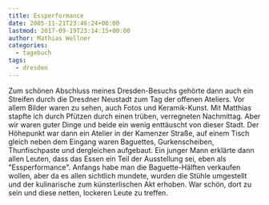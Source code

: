 ```yaml
---
title: Essperformance
date: 2005-11-21T23:46:24+00:00
lastmod: 2017-09-19T23:14:15+00:00
author: Mathias Wellner
categories:
  - tagebuch
tags:
  - dresden
---
```

Zum schönen Abschluss meines Dresden-Besuchs gehörte dann auch ein Streifen durch die Dresdner Neustadt zum Tag der offenen Ateliers. Vor allem Bilder waren zu sehen, auch Fotos und Keramik-Kunst. Mit Matthias stapfte ich durch Pfützen durch einen trüben, verregneten Nachmittag. Aber wir waren guter Dinge und beide ein wenig enttäuscht von dieser Stadt. Der Höhepunkt war dann ein Atelier in der Kamenzer Straße, auf einem Tisch gleich neben dem Eingang waren Baguettes, Gurkenscheiben, Thunfischpaste und dergleichen aufgebaut. Ein junger Mann erklärte dann allen Leuten, dass das Essen ein Teil der Ausstellung sei, eben als "Essperformance". Anfangs habe man die Baguette-Hälften verkaufen wollen, aber da es allen sichtlich mundete, wurden die Stühle umgestellt und der kulinarische zum künsterlischen Akt erhoben. War schön, dort zu sein und diese netten, lockeren Leute zu treffen.